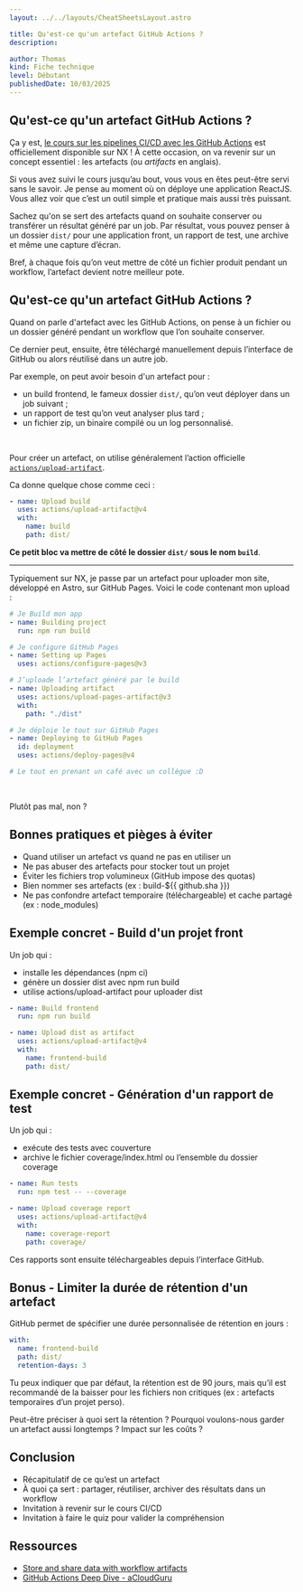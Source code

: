 ```yaml
---
layout: ../../layouts/CheatSheetsLayout.astro

title: Qu'est-ce qu'un artefact GitHub Actions ?
description:

author: Thomas
kind: Fiche technique
level: Débutant
publishedDate: 10/03/2025
---
```


<article>

# Qu'est-ce qu'un artefact GitHub Actions ?

Ça y est, [le cours sur les pipelines CI/CD avec les GitHub Actions](/cours/ci-cd-github-actions/) est officiellement disponible sur NX ! À cette occasion, on va revenir sur un concept essentiel : les artefacts (ou _artifacts_ en anglais).

Si vous avez suivi le cours jusqu’au bout, vous vous en êtes peut-être servi sans le savoir. Je pense au moment où on déploye une application ReactJS. Vous allez voir que c’est un outil simple et pratique mais aussi très puissant.

Sachez qu'on se sert des artefacts quand on souhaite conserver ou transférer un résultat généré par un job. Par résultat, vous pouvez penser à un dossier `dist/` pour une application front, un rapport de test, une archive et même une capture d’écran.

Bref, à chaque fois qu’on veut mettre de côté un fichier produit pendant un workflow, l’artefact devient notre meilleur pote.


## Qu'est-ce qu'un artefact GitHub Actions ?

Quand on parle d'artefact avec les GitHub Actions, on pense à un fichier ou un dossier généré pendant un workflow que l’on souhaite conserver. 

Ce dernier peut, ensuite, être téléchargé manuellement depuis l’interface de GitHub ou alors réutilisé dans un autre job.

Par exemple, on peut avoir besoin d'un artefact pour :
- un build frontend, le fameux dossier `dist/`, qu’on veut déployer dans un job suivant ;
- un rapport de test qu’on veut analyser plus tard ;
- un fichier zip, un binaire compilé ou un log personnalisé.

<br>

Pour créer un artefact, on utilise généralement l’action officielle [`actions/upload-artifact`](https://github.com/actions/upload-artifact).


Ca donne quelque chose comme ceci :

```yml
- name: Upload build
  uses: actions/upload-artifact@v4
  with:
    name: build
    path: dist/
```

**Ce petit bloc va mettre de côté le dossier `dist/` sous le nom `build`**.

---

Typiquement sur NX, je passe par un artefact pour uploader mon site, développé en Astro, sur GitHub Pages. Voici le code contenant mon upload :

```yml
# Je Build mon app
- name: Building project
  run: npm run build

# Je configure GitHub Pages
- name: Setting up Pages
  uses: actions/configure-pages@v3

# J’uploade l’artefact généré par le build
- name: Uploading artifact
  uses: actions/upload-pages-artifact@v3
  with:
    path: "./dist"

# Je déploie le tout sur GitHub Pages
- name: Deploying to GitHub Pages
  id: deployment
  uses: actions/deploy-pages@v4

# Le tout en prenant un café avec un collègue :D
```

<br>

Plutôt pas mal, non ?


## Bonnes pratiques et pièges à éviter

- Quand utiliser un artefact vs quand ne pas en utiliser un 
- Ne pas abuser des artefacts pour stocker tout un projet
- Éviter les fichiers trop volumineux (GitHub impose des quotas)
- Bien nommer ses artefacts (ex : build-${{ github.sha }})
- Ne pas confondre artefact temporaire (téléchargeable) et cache partagé (ex : node_modules)


## Exemple concret - Build d'un projet front

Un job qui :
- installe les dépendances (npm ci)
- génère un dossier dist avec npm run build
- utilise actions/upload-artifact pour uploader dist

```yml
- name: Build frontend
  run: npm run build

- name: Upload dist as artifact
  uses: actions/upload-artifact@v4
  with:
    name: frontend-build
    path: dist/

```

## Exemple concret - Génération d'un rapport de test

Un job qui :
- exécute des tests avec couverture
- archive le fichier coverage/index.html ou l’ensemble du dossier coverage

```yml
- name: Run tests
  run: npm test -- --coverage

- name: Upload coverage report
  uses: actions/upload-artifact@v4
  with:
    name: coverage-report
    path: coverage/
```

Ces rapports sont ensuite téléchargeables depuis l’interface GitHub.

## Bonus - Limiter la durée de rétention d'un artefact

GitHub permet de spécifier une durée personnalisée de rétention en jours :

```yml
with:
  name: frontend-build
  path: dist/
  retention-days: 3
```

Tu peux indiquer que par défaut, la rétention est de 90 jours, mais qu’il est recommandé de la baisser pour les fichiers non critiques (ex : artefacts temporaires d’un projet perso).

Peut-être préciser à quoi sert la rétention ? Pourquoi voulons-nous garder un artefact aussi longtemps ? Impact sur les coûts ?

## Conclusion

- Récapitulatif de ce qu’est un artefact
- À quoi ça sert : partager, réutiliser, archiver des résultats dans un workflow
- Invitation à revenir sur le cours CI/CD
- Invitation à faire le quiz pour valider la compréhension

## Ressources

- [Store and share data with workflow artifacts](https://docs.github.com/en/actions/tutorials/store-and-share-data)
- [GitHub Actions Deep Dive - aCloudGuru](https://www.pluralsight.com/courses/github-actions-deep-dive)


</article>